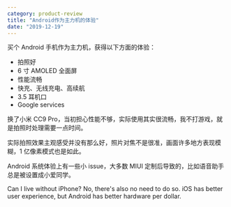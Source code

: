 ```yaml
---
category: product-review
title: "Android作为主力机的体验"
date: "2019-12-19"
---
```


买个 Android 手机作为主力机，获得以下方面的体验：

- 拍照好
- 6 寸 AMOLED 全面屏
- 性能流畅
- 快充、无线充电、高续航
- 3.5 耳机口
- Google services

换了小米 CC9 Pro，当初担心性能不够，实际使用其实很流畅，我不打游戏，就是拍照时处理需要一点时间。

实际拍照效果主观感受并没有那么好，照片对焦不是很准，画面许多地方表现模糊，1 亿像素模式也是如此。

Android 系统体验上有一些小 issue，大多数 MIUI 定制后导致的，比如语音助手总是被设置成小爱同学。

Can I live without iPhone? No, there's also no need to do so. iOS has better user experience, but Android has better hardware per dollar.

